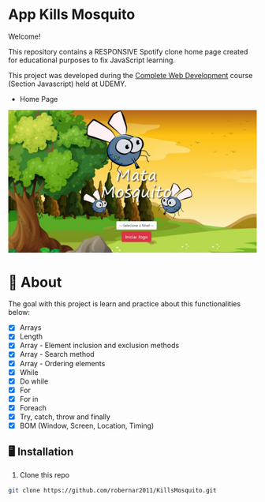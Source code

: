 # App Kills Mosquito

Welcome! 

This repository contains a RESPONSIVE Spotify clone home page created for educational purposes to fix JavaScript learning.

This project was developed during the [Complete Web Development](https://www.udemy.com/course/web-completo/) course (Section Javascript) held at UDEMY.

* Home Page

![Prototype](./imagens/HomePage.jpg)

# 🧠 About

The goal with this project is learn and practice about this functionalities below:

- [x] Arrays
- [x] Length
- [x] Array - Element inclusion and exclusion methods
- [x] Array - Search method
- [x] Array - Ordering elements
- [x] While
- [x] Do while
- [x] For
- [x] For in
- [x] Foreach
- [x] Try, catch, throw and finally
- [x] BOM (Window, Screen, Location, Timing)

## 🖥️ Installation

1. Clone this repo
```bash
git clone https://github.com/robernar2011/KillsMosquito.git
```
